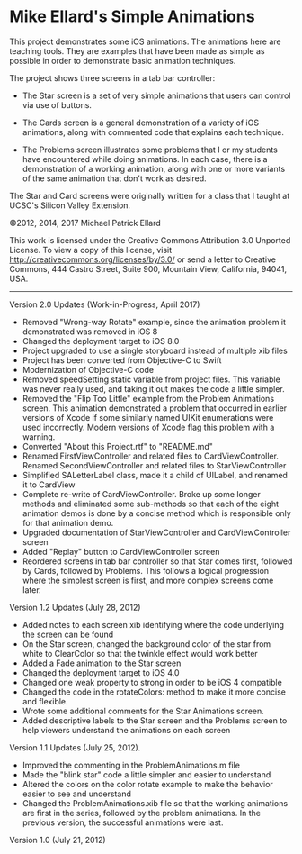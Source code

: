 Mike Ellard's Simple Animations
===============================

This project demonstrates some iOS animations.  The animations here are teaching tools.  They are examples that have been made as simple as possible in order to demonstrate basic animation techniques.   

The project shows three screens in a tab bar controller:

-	The Star screen is a set of very simple animations that users can control via use of buttons. 

-	The Cards screen is a general demonstration of a variety of iOS animations, along with commented code that explains each technique.

-	The Problems screen illustrates some problems that I or my students have encountered while doing animations. In each case, there is a demonstration of a working animation, along with one or more variants of the same animation that don't work as desired.  

The Star and Card screens were originally written for a class that I taught at UCSC's Silicon Valley Extension.  

©2012, 2014, 2017 Michael Patrick Ellard

This work is licensed under the Creative Commons Attribution 3.0 Unported License. To view a copy of this license, visit http://creativecommons.org/licenses/by/3.0/ or send a letter to Creative Commons, 444 Castro Street, Suite 900, Mountain View, California, 94041, USA.


-----


Version 2.0 Updates (Work-in-Progress, April 2017)

-   Removed "Wrong-way Rotate" example, since the animation problem it demonstrated was removed in iOS 8 
-   Changed the deployment target to iOS 8.0
-   Project upgraded to use a single storyboard instead of multiple xib files
-   Project has been converted from Objective-C to Swift
-	Modernization of Objective-C code
-	Removed speedSetting static variable from project files.  This variable was never really used, and taking it out makes the code a little simpler.
-	Removed the "Flip Too Little" example from the Problem Animations screen.  This animation demonstrated a problem that occurred in earlier versions of Xcode if some similarly named UIKit enumerations were used incorrectly.  Modern versions of Xcode flag this problem with a warning.  
-	Converted "About this Project.rtf" to "README.md"
-   Renamed FirstViewController and related files to CardViewController. Renamed SecondViewController and related files to StarViewController
-   Simplified SALetterLabel class, made it a child of UILabel, and renamed it to CardView
-   Complete re-write of CardViewController.  Broke up some longer methods and eliminated some sub-methods so that each of the eight animation demos is done by a concise method which is responsible only for that animation demo.
-   Upgraded documentation of StarViewController and CardViewController screen
-   Added "Replay" button to CardViewController screen
-   Reordered screens in tab bar controller so that Star comes first, followed by Cards, followed by Problems. This follows a logical progression where the simplest screen is first, and more complex screens come later.

Version 1.2 Updates (July 28, 2012)

-	Added notes to each screen xib identifying where the code underlying the screen can be found
-	On the Star screen, changed the background color of the star from white to ClearColor so that the twinkle effect would work better
-	Added a Fade animation to the Star screen
-	Changed the deployment target to iOS 4.0
-	Changed one weak property to strong in order to be iOS 4 compatible
-	Changed the code in the rotateColors: method to make it more concise and flexible.  
-	Wrote some additional comments for the Star Animations screen.
-	Added descriptive labels to the Star screen and the Problems screen to help viewers understand the animations on each screen

Version 1.1 Updates (July 25, 2012).

-	Improved the commenting in the ProblemAnimations.m file
-	Made the "blink star" code a little simpler and easier to understand
-	Altered the colors on the color rotate example to make the behavior easier to see and understand
-	Changed the ProblemAnimations.xib file so that the working animations are first in the series, followed by the problem animations.  In the previous version, the successful animations were last.  

Version 1.0 (July 21, 2012)
